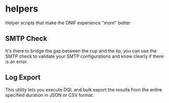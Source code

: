 # helpers
Helper scripts that make the DNIF experience "more" better

## SMTP Check
It's there to bridge the gap between the cup and the lip, you can use the SMTP check to validate your SMTP configurations and know clearly if there is an error.

## Log Export
This utility lets you execute DQL and bulk export the results from the entire specified duration in JSON or CSV format.